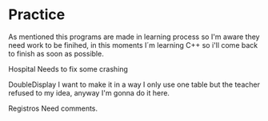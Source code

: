 # Practice
As mentioned this programs are made in learning process so I'm aware they need work to be finihed, in this moments I´m learning C++ so i'll come back to finish as soon as possible.

Hospital
Needs to fix some crashing

DoubleDisplay
I want to make it in a way I only use one table but the teacher refused to my idea, anyway I'm gonna do it here.

Registros
Need comments.
